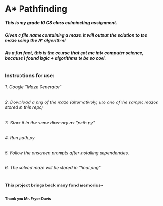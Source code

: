 # A* Pathfinding

##### This is my grade 10 CS class culminating assignment.
##### Given a file name containing a maze, it will output the solution to the maze using the A* algorithm!
##### As a fun fact, this is the course that got me into computer science, because I found logic + algorithms to be so cool.
#
### Instructions for use:
###### 1. Google "Maze Generator"
###### 2. Download a png of the maze (alternatively, use one of the sample mazes stored in this repo)
###### 3. Store it in the same directory as "path.py"
###### 4. Run path.py
###### 5. Follow the onscreen prompts after installing dependencies.
###### 6. The solved maze will be stored in "final.png"

#
#### This project brings back many fond memories~
##
#### <sub>Thank you Mr. Fryer-Davis</sub>



